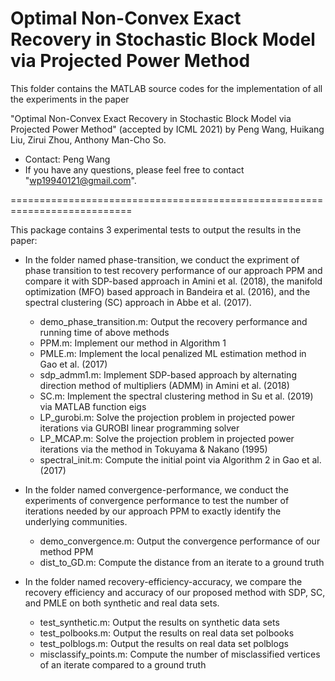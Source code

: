 # Optimal Non-Convex Exact Recovery in Stochastic Block Model via Projected Power Method

This folder contains the MATLAB source codes for the implementation of all the experiments in the paper

"Optimal Non-Convex Exact Recovery in Stochastic Block Model via Projected Power Method" (accepted by ICML 2021)
by Peng Wang, Huikang Liu, Zirui Zhou, Anthony Man-Cho So.

* Contact: Peng Wang
* If you have any questions, please feel free to contact "wp19940121@gmail.com".

===========================================================================

This package contains 3 experimental tests to output the results in the paper:

* In the folder named phase-transition, we conduct the expriment of phase transition to test recovery performance of our approach PPM and compare it with SDP-based approach in Amini et al. (2018), the manifold optimization (MFO) based approach in Bandeira et al. (2016), and the spectral clustering (SC) approach in Abbe et al. (2017).
  - demo_phase_transition.m: Output the recovery performance and running time of above methods
  - PPM.m: Implement our method in Algorithm 1
  - PMLE.m: Implement the local penalized ML estimation method in Gao et al. (2017)
  - sdp_admm1.m: Implement SDP-based approach by alternating direction method of multipliers (ADMM) in Amini et al. (2018)
  - SC.m: Implement the spectral clustering method in Su et al. (2019) via MATLAB function eigs
  - LP_gurobi.m: Solve the projection problem in projected power iterations via GUROBI linear programming solver 
  - LP_MCAP.m: Solve the projection problem in projected power iterations via the method in Tokuyama & Nakano (1995) 
  - spectral_init.m: Compute the initial point via Algorithm 2 in Gao et al. (2017)

* In the folder named convergence-performance, we conduct the experiments of convergence performance to test the number of iterations needed by our approach
PPM to exactly identify the underlying communities.
  - demo_convergence.m: Output the convergence performance of our method PPM
  - dist_to_GD.m: Compute the distance from an iterate to a ground truth

* In the folder named recovery-efficiency-accuracy, we compare the recovery efficiency and accuracy of our proposed method with SDP, SC, and PMLE on both synthetic and real data sets. 
  - test_synthetic.m: Output the results on synthetic data sets
  - test_polbooks.m: Output the results on real data set polbooks
  - test_polblogs.m: Output the results on real data set polblogs
  - misclassify_points.m: Compute the number of misclassified vertices of an iterate compared to a ground truth 
